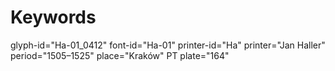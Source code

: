 # Keywords
glyph-id="Ha-01_0412"
font-id="Ha-01"
printer-id="Ha"
printer="Jan Haller"
period="1505–1525"
place="Kraków"
PT plate="164"
